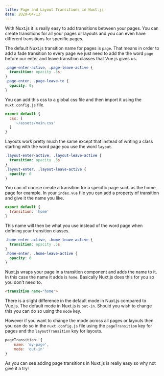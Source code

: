 ```yaml
---
title: Page and Layout Transitions in Nuxt.js
date: 2020-04-13
---
```

With Nuxt.js it is really easy to add transitions between your pages. You can create transitions for all your pages or layouts and you can even have different transitions for specific pages. 

The default Nuxt.js transition name for pages is `page`. That means in order to add a fade transition to every page we just need to add the the word `page` before our enter and leave transition classes that Vue.js gives us.

```css
.page-enter-active, .page-leave-active {
  transition: opacity .5s;
}
.page-enter, .page-leave-to {
  opacity: 0;
}
```

You can add this css to a global css file and then import it using the `nuxt.config.js` file.

```javascript
export default {
  css: [
    '~/assets/main.css'
  ]
}
```

Layouts work pretty much the same except that instead of writing a class starting with the word page you use the word `layout`.

```css
.layout-enter-active, .layout-leave-active {
  transition: opacity .5s
}
.layout-enter, .layout-leave-active {
  opacity: 0
}
```

You can of course create a transition for a specific page such as the home page for example. In your `index.vue` file you can add a property of transition and give it the name you like. 

```javascript
export default {
  transition: 'home'
}
```
This name will then be what you use instead of the word page when defining your transition classes.

```css
.home-enter-active, .home-leave-active {
  transition: opacity .5s
}
.home-enter, .home-leave-active {
  opacity: 0
}
```
Nuxt.js wraps your page in a transition component and adds the name to it. In this case the name it adds is `home`. Basically Nuxt.js does this for you so you don't need to.  

```html
<transition name="home">
``` 

There is a slight difference in the default mode in Nuxt.js compared to Vue.js. The default mode in Nuxt.js is `out-in`. Should you wish to change this you can do so using the `mode` key. 

However if you want to change the mode across all pages or layouts then you can do so in the `nuxt.config.js` file using the `pageTransition` key for pages and the `layoutTransition` key for layouts.

```javascript
pageTransition: {
    name: 'my-page',
    mode: 'out-in'
}
```

As you can see adding page transitions in Nuxt.js is really easy so why not give it a try!

